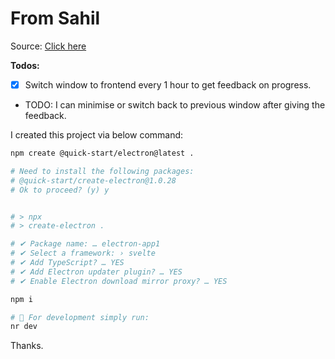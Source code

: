 # From Sahil

Source: [Click here](https://electron-vite.org/guide/#scaffolding-your-first-electron-vite-project)

**Todos:**

- [x] Switch window to frontend every 1 hour to get feedback on progress.
- TODO: I can minimise or switch back to previous window after giving the feedback.

I created this project via below command:

```bash
npm create @quick-start/electron@latest .

# Need to install the following packages:
# @quick-start/create-electron@1.0.28
# Ok to proceed? (y) y


# > npx
# > create-electron .

# ✔ Package name: … electron-app1
# ✔ Select a framework: › svelte
# ✔ Add TypeScript? … YES
# ✔ Add Electron updater plugin? … YES
# ✔ Enable Electron download mirror proxy? … YES

npm i

# 🚀 For development simply run:
nr dev
```

Thanks.
